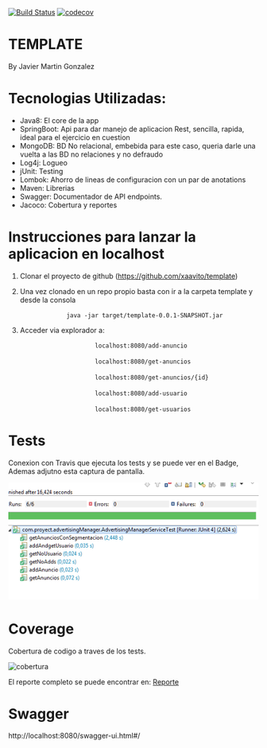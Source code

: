 [![Build Status](https://travis-ci.org/xaavito/template.png?branch=master)](https://travis-ci.org/xaavito/template)
[![codecov](https://codecov.io/gh/xaavito/template/branch/master/graph/badge.svg)](https://codecov.io/gh/xaavito/template)

# TEMPLATE
By Javier Martin Gonzalez

# Tecnologias Utilizadas:

- Java8: El core de la app
- SpringBoot: Api para dar manejo de aplicacion Rest, sencilla, rapida, ideal para el ejercicio en cuestion
- MongoDB: BD No relacional, embebida para este caso, queria darle una vuelta a las BD no relaciones y no defraudo
- Log4j: Logueo
- jUnit: Testing
- Lombok: Ahorro de lineas de configuracion con un par de anotations
- Maven: Librerias
- Swagger: Documentador de API endpoints.
- Jacoco: Cobertura y reportes


# Instrucciones para lanzar la aplicacion en localhost

1) Clonar el proyecto de github (https://github.com/xaavito/template)

2) Una vez clonado en un repo propio basta con ir a la carpeta template y desde la consola

					java -jar target/template-0.0.1-SNAPSHOT.jar

3) Acceder via explorador a:

							localhost:8080/add-anuncio

							localhost:8080/get-anuncios
							
							localhost:8080/get-anuncios/{id}
							
							localhost:8080/add-usuario

							localhost:8080/get-usuarios
							
							
# Tests

Conexion con Travis que ejecuta los tests y se puede ver en el Badge, Ademas adjutno esta captura de pantalla.

![testing](./tests/Tests.png)

# Coverage

Cobertura de codigo a traves de los tests.

![cobertura](./coverage/Coverage.png)

El reporte completo se puede encontrar en: [Reporte](https://github.com/xaavito/template/blob/master/coverage/Advertising%20Manager-jacoco-ut/index.html)


# Swagger

http://localhost:8080/swagger-ui.html#/